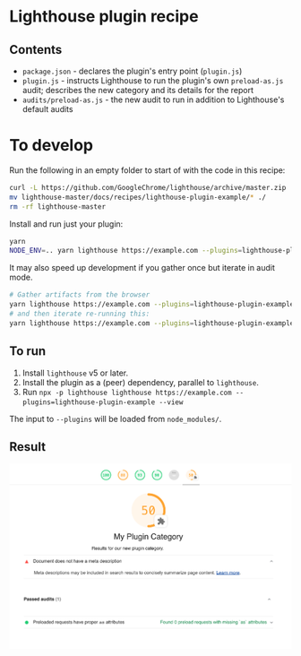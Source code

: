 # Lighthouse plugin recipe

## Contents
- `package.json` - declares the plugin's entry point (`plugin.js`)
- `plugin.js` - instructs Lighthouse to run the plugin's own `preload-as.js` audit; describes the new category and its details for the report
- `audits/preload-as.js` - the new audit to run in addition to Lighthouse's default audits

# To develop

Run the following in an empty folder to start of with the code in this recipe:

```sh
curl -L https://github.com/GoogleChrome/lighthouse/archive/master.zip | tar -xzv
mv lighthouse-master/docs/recipes/lighthouse-plugin-example/* ./
rm -rf lighthouse-master
```

Install and run just your plugin:

```sh
yarn
NODE_ENV=.. yarn lighthouse https://example.com --plugins=lighthouse-plugin-example --only-categories=lighthouse-plugin-example --view
```

It may also speed up development if you gather once but iterate in audit mode.

```sh
# Gather artifacts from the browser
yarn lighthouse https://example.com --plugins=lighthouse-plugin-example --only-categories=lighthouse-plugin-example --gather-mode
# and then iterate re-running this:
yarn lighthouse https://example.com --plugins=lighthouse-plugin-example --only-categories=lighthouse-plugin-example --audit-mode --view
```

## To run

1. Install `lighthouse` v5 or later.
2. Install the plugin as a (peer) dependency, parallel to `lighthouse`.
3. Run `npx -p lighthouse lighthouse https://example.com --plugins=lighthouse-plugin-example --view`

The input to `--plugins` will be loaded from `node_modules/`.

## Result

![Screenshot of report with plugin results](./plugin-recipe-screenshot.png)

